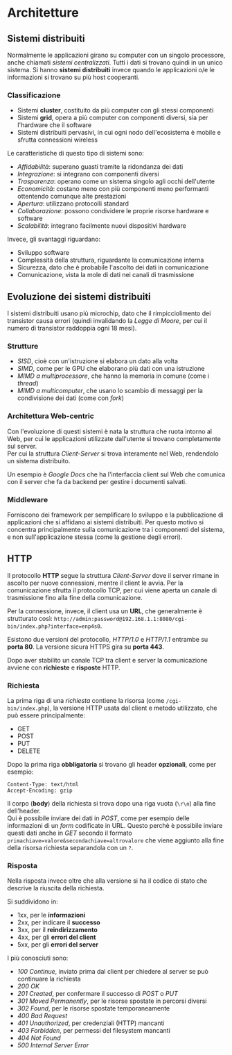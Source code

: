 # Architetture

## Sistemi distribuiti

Normalmente le applicazioni girano su computer con un singolo processore, anche chiamati _sistemi centralizzati_. Tutti i dati si trovano quindi in un unico sistema.
Si hanno **sistemi distribuiti** invece quando le applicazioni o/e le informazioni si trovano su più host cooperanti.

### Classificazione

- Sistemi **cluster**, costituito da più computer con gli stessi componenti
- Sistemi **grid**, opera a più computer con componenti diversi, sia per l'hardware che il software
- Sistemi distribuiti pervasivi, in cui ogni nodo dell'ecosistema è mobile e sfrutta connessioni wireless

Le caratteristiche di questo tipo di sistemi sono:

- _Affidabilità_: superano guasti tramite la ridondanza dei dati
- _Integrazione_: si integrano con componenti diversi
- _Trasparenza_: operano come un sistema singolo agli occhi dell'utente
- _Economicità_: costano meno con più componenti meno performanti ottentendo comunque alte prestazioni
- _Apertura_: utilizzano protocolli standard
- _Collaborazione_: possono condividere le proprie risorse hardware e software
- _Scalabilità_: integrano facilmente nuovi dispositivi hardware

Invece, gli svantaggi riguardano:

- Sviluppo software
- Complessità della struttura, riguardante la comunicazione interna
- Sicurezza, dato che è probabile l'ascolto dei dati in comunicazione
- Comunicazione, vista la mole di dati nei canali di trasmissione

## Evoluzione dei sistemi distribuiti

I sistemi distribuiti usano più microchip, dato che il rimpicciolimento dei transistor causa errori (quindi invalidando la _Legge di Moore_, per cui il numero di transistor raddoppia ogni 18 mesi).

### Strutture

- _SISD_, cioè con un'istruzione si elabora un dato alla volta
- _SIMD_, come per le GPU che elaborano più dati con una istruzione
- _MIMD a multiprocessore_, che hanno la memoria in comune (come i _thread_)
- _MIMD a multicomputer_, che usano lo scambio di messaggi per la condivisione dei dati (come con _fork_)

### Architettura Web-centric

Con l'evoluzione di questi sistemi è nata la struttura che ruota intorno al Web, per cui le applicazioni utilizzate dall'utente si trovano completamente sul server. \
Per cui la struttura _Client-Server_ si trova interamente nel Web, rendendolo un sistema distribuito.

Un esempio è _Google Docs_ che ha l'interfaccia client sul Web che comunica con il server che fa da backend per gestire i documenti salvati.

### Middleware

Forniscono dei framework per semplificare lo sviluppo e la pubblicazione di applicazioni che si affidano ai sistemi distribuiti. Per questo motivo si concentra principalmente sulla comunicazione tra i componenti del sistema, e non sull'applicazione stessa (come la gestione degli errori).

## HTTP

Il protocollo **HTTP** segue la struttura _Client-Server_ dove il server rimane in ascolto per nuove connessioni, mentre il client le avvia.
Per la comunicazione sfrutta il protocollo TCP, per cui viene aperta un canale di trasmissione fino alla fine della comunicazione.

Per la connessione, invece, il client usa un **URL**, che generalmente è strutturato così: `http://admin:password@192.168.1.1:8080/cgi-bin/index.php?interface=enp4s0`.

Esistono due versioni del protocollo, _HTTP/1.0_ e _HTTP/1.1_ entrambe su **porta 80**. La versione sicura HTTPS gira su **porta 443**.

Dopo aver stabilito un canale TCP tra client e server la comunicazione avviene con **richieste** e **risposte** HTTP.

### Richiesta

La prima riga di una _richiesta_ contiene la risorsa (come `/cgi-bin/index.php`), la versione HTTP usata dal client e metodo utilizzato, che può essere principalmente:

- GET
- POST
- PUT
- DELETE

Dopo la prima riga **obbligatoria** si trovano gli header **opzionali**, come per esempio:
```
Content-Type: text/html
Accept-Encoding: gzip
```

Il corpo (**body**) della richiesta si trova dopo una riga vuota (`\r\n`) alla fine dell'header. \
Qui è possibile inviare dei dati in _POST_, come per esempio delle informazioni di un _form_ codificate in URL. Questo perchè è possibile inviare questi dati anche in _GET_ secondo il formato `primachiave=valore&secondachiave=altrovalore` che viene aggiunto alla fine della risorsa richiesta separandola con un `?`.

### Risposta

Nella risposta invece oltre che alla versione si ha il codice di stato che descrive la riuscita della richiesta.

Si suddividono in:

- 1xx, per le **informazioni**
- 2xx, per indicare il **successo**
- 3xx, per il **reindirizzamento**
- 4xx, per gli **errori del client**
- 5xx, per gli **errori del server**

I più conosciuti sono:

- _100 Continue_, inviato prima dal client per chiedere al server se può continuare la richiesta
- _200 OK_
- _201 Created_, per confermare il successo di _POST_ o _PUT_
- _301 Moved Permanently_, per le risorse spostate in percorsi diversi
- _302 Found_, per le risorse spostate temporaneamente
- _400 Bad Request_
- _401 Unauthorized_, per credenziali (HTTP) mancanti
- _403 Forbidden_, per permessi del filesystem mancanti
- _404 Not Found_
- _500 Internal Server Error_
